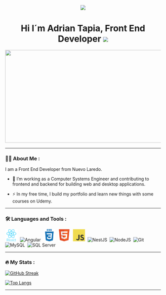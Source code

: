 <div id="header" align="center">
  <img src="https://media.giphy.com/media/M9gbBd9nbDrOTu1Mqx/giphy.gif" width="100"/>
  
  <h1>
      Hi I´m Adrian Tapia, Front End Developer
    <img src="https://media.giphy.com/media/hvRJCLFzcasrR4ia7z/giphy.gif" width="30px"/>
  </h1>
</div>
<div align="center">
  <img src="https://media.giphy.com/media/dWesBcTLavkZuG35MI/giphy.gif" width="600" height="300"/>
</div>

---

### :woman_technologist: About Me :
I am a Front End Developer from Nuevo Laredo.
- :telescope: I’m working as a Computer Systems Engineer and contributing to frontend and backend for building web and desktop applications.

- :zap: In my free time, I build my portfolio and learn new things with some courses on Udemy.

---

### :hammer_and_wrench: Languages and Tools :
<div>
  <img src="https://github.com/devicons/devicon/blob/master/icons/react/react-original-wordmark.svg" title="React" alt="React" width="40" height="40"/>&nbsp;
   <img src="https://www.crosssoft.de/wp-content/uploads/2019/03/Angular_full_color_logo.svg-e1551712341736.png" title="Angular" alt="Angular" width="40" height="40"/>&nbsp;
  <img src="https://github.com/devicons/devicon/blob/master/icons/css3/css3-plain-wordmark.svg"  title="CSS3" alt="CSS" width="40" height="40"/>&nbsp;
  <img src="https://github.com/devicons/devicon/blob/master/icons/html5/html5-original.svg" title="HTML5" alt="HTML" width="40" height="40"/>&nbsp;
  <img src="https://github.com/devicons/devicon/blob/master/icons/javascript/javascript-original.svg" title="JavaScript" alt="JavaScript" width="40" height="40"/>&nbsp;
  <img src="https://seeklogo.com/images/N/nestjs-logo-09342F76C0-seeklogo.com.png" title="NestJS" alt="NestJS" width="40" height="40"/>&nbsp;
  <img src="https://1.bp.blogspot.com/-sqAjIvOtpXI/XYoCmqOyMwI/AAAAAAAAJig/CowR8wgEauEs-RXN2IPmLYkC7NHoHuA3gCLcBGAsYHQ/s1600/node-js-logo.png" title="NodeJS" alt="NodeJS" width="40" height="40"/>&nbsp;
  <img src="https://cdn3.iconfinder.com/data/icons/social-media-2169/24/social_media_social_media_logo_git-512.png" title="Git" alt="Git" width="40" height="40"/>
  <img src="https://static.techspot.com/images2/downloads/topdownload/2020/01/2020-01-28-ts3_thumbs-c3e.png" title="MySQL"  alt="MySQL" width="40" height="40"/>&nbsp;
  <img src="https://cdn.freebiesupply.com/logos/thumbs/2x/microsoft-sql-server-logo.png" title="SQL Server"  alt="SQL Server" width="40" height="40"/>&nbsp;
</div>

---


### :fire: My Stats :
[![GitHub Streak](http://github-readme-streak-stats.herokuapp.com?user=Adrian1jr&theme=dark&background=000000)](https://git.io/streak-stats)

[![Top Langs](https://github-readme-stats.vercel.app/api/top-langs/?username=Adrian1jr&layout=compact&theme=vision-friendly-dark)](https://github.com/anuraghazra/github-readme-stats)

---

